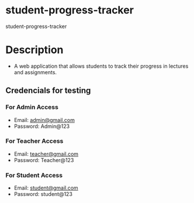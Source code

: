 # student-progress-tracker
student-progress-tracker

# Description
-   A web application that allows students to track their progress in lectures and assignments.


## Credencials for testing

### For Admin Access
-   Email: admin@gmail.com
-   Password: Admin@123

### For Teacher Access
-   Email: teacher@gmail.com
-   Password: Teacher@123

### For Student Access
-   Email: student@gmail.com
-   Password: student@123